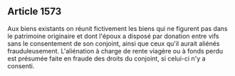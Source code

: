 Article 1573
----
Aux biens existants on réunit fictivement les biens qui ne figurent pas dans le
patrimoine originaire et dont l'époux a disposé par donation entre vifs sans le
consentement de son conjoint, ainsi que ceux qu'il aurait aliénés
frauduleusement. L'aliénation à charge de rente viagère ou à fonds perdu est
présumée faite en fraude des droits du conjoint, si celui-ci n'y a consenti.
